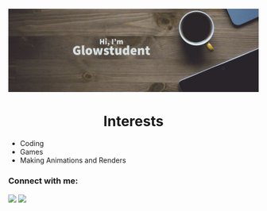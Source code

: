 ![Glowstudent's GitHub Banner](banner.png)

<h1 align="center">Interests</h1>

- Coding
- Games
- Making Animations and Renders

<h3 align="left">Connect with me:</h3>
<p align="left">
<a href = 'https://www.youtube.com/channel/UCVaCrjoH8F1eygFMC7gTDeg'> <img width = '44px' align= 'center' src="https://raw.githubusercontent.com/rahulbanerjee26/githubAboutMeGenerator/main/icons/youtube.svg"/></a>
<a href = 'https://discord.com/invite/4wM63P7ZUd'> <img width = '44px' align= 'center' src="https://raw.githubusercontent.com/rahulbanerjee26/githubAboutMeGenerator/main/icons/discord.svg"/></a> 
</p>

<!---
Glowstudent777/Glowstudent777 is a ✨ special ✨ repository because its `README.md` (this file) appears on your GitHub profile.
You can click the Preview link to take a look at your changes.
--->
